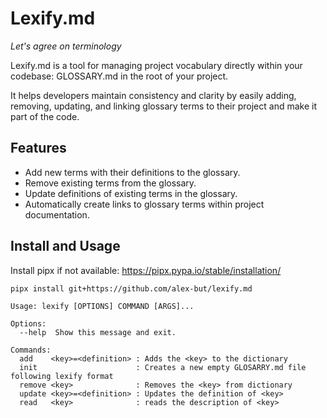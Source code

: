 # Lexify.md

_Let's agree on terminology_

Lexify.md is a tool for managing project vocabulary directly within your codebase: GLOSSARY.md in the root of your project.

It helps developers maintain consistency and clarity by easily adding, removing, updating, and linking glossary terms to their project and make it part of the code.

## Features

- Add new terms with their definitions to the glossary.
- Remove existing terms from the glossary.
- Update definitions of existing terms in the glossary.
- Automatically create links to glossary terms within project documentation.

## Install and Usage

Install pipx if not available: https://pipx.pypa.io/stable/installation/

```sh
pipx install git+https://github.com/alex-but/lexify.md
```

```
Usage: lexify [OPTIONS] COMMAND [ARGS]...

Options:
  --help  Show this message and exit.

Commands:
  add    <key>=<definition> : Adds the <key> to the dictionary
  init                      : Creates a new empty GLOSARRY.md file following lexify format
  remove <key>              : Removes the <key> from dictionary 
  update <key>=<definition> : Updates the definition of <key>
  read   <key>              : reads the description of <key>
````
